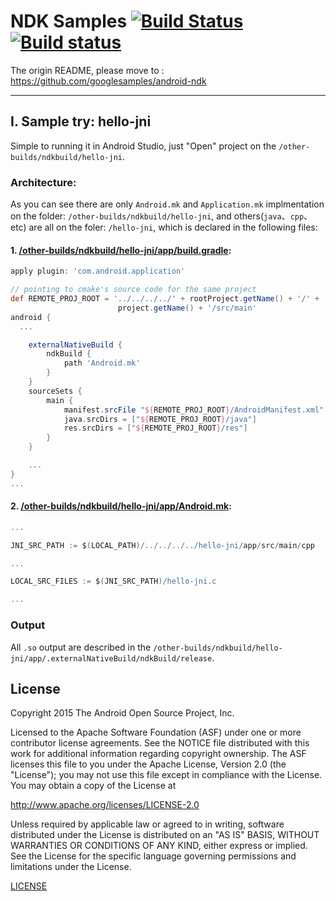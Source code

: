 NDK Samples [![Build Status](https://travis-ci.org/googlesamples/android-ndk.svg?branch=master)](https://travis-ci.org/googlesamples/android-ndk) [![Build status](https://ci.appveyor.com/api/projects/status/48tbtqwg4heytmnq?svg=true)](https://ci.appveyor.com/project/proppy/android-ndk)
===========

The origin README, please move to : https://github.com/googlesamples/android-ndk

---

## I. Sample try: hello-jni

Simple to running it in Android Studio, just "Open" project on the  `/other-builds/ndkbuild/hello-jni`.

### Architecture:

As you can see there are only `Android.mk` and `Application.mk` implmentation on the folder: `/other-builds/ndkbuild/hello-jni`, and others(`java`、`cpp`、etc) are all on the foler: `/hello-jni`, which is declared in the following files:

#### 1. [/other-builds/ndkbuild/hello-jni/app/build.gradle](https://github.com/Jacksgong/android-ndk/blob/master/other-builds/ndkbuild/hello-jni/app/build.gradle):

```groovy
apply plugin: 'com.android.application'

// pointing to cmake's source code for the same project
def REMOTE_PROJ_ROOT = '../../../../' + rootProject.getName() + '/' +
                        project.getName() + '/src/main'
android {
  ...

    externalNativeBuild {
        ndkBuild {
            path 'Android.mk'
        }
    }
    sourceSets {
        main {
            manifest.srcFile "${REMOTE_PROJ_ROOT}/AndroidManifest.xml"
            java.srcDirs = ["${REMOTE_PROJ_ROOT}/java"]
            res.srcDirs = ["${REMOTE_PROJ_ROOT}/res"]
        }
    }

    ...
}
...

```

#### 2. [/other-builds/ndkbuild/hello-jni/app/Android.mk](https://github.com/Jacksgong/android-ndk/blob/master/other-builds/ndkbuild/hello-jni/app/Android.mk):

```groovy
...

JNI_SRC_PATH := $(LOCAL_PATH)/../../../../hello-jni/app/src/main/cpp

...

LOCAL_SRC_FILES := $(JNI_SRC_PATH)/hello-jni.c

...
```

### Output

All `.so` output are described in the `/other-builds/ndkbuild/hello-jni/app/.externalNativeBuild/ndkBuild/release`.


License
-------

Copyright 2015 The Android Open Source Project, Inc.

Licensed to the Apache Software Foundation (ASF) under one or more contributor
license agreements.  See the NOTICE file distributed with this work for
additional information regarding copyright ownership.  The ASF licenses this
file to you under the Apache License, Version 2.0 (the "License"); you may not
use this file except in compliance with the License.  You may obtain a copy of
the License at

http://www.apache.org/licenses/LICENSE-2.0

Unless required by applicable law or agreed to in writing, software
distributed under the License is distributed on an "AS IS" BASIS, WITHOUT
WARRANTIES OR CONDITIONS OF ANY KIND, either express or implied.  See the
License for the specific language governing permissions and limitations under
the License.

[LICENSE](LICENSE)

[0]: https://developer.android.com/ndk
